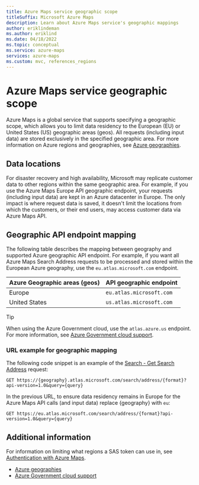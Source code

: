 ```yaml
---
title: Azure Maps service geographic scope
titleSuffix: Microsoft Azure Maps
description: Learn about Azure Maps service's geographic mappings
author: eriklindeman
ms.author: eriklind
ms.date: 04/18/2022
ms.topic: conceptual
ms.service: azure-maps
services: azure-maps
ms.custom: mvc, references_regions
---
```


# Azure Maps service geographic scope

Azure Maps is a global service that supports specifying a geographic scope, which allows you to limit data residency to the European (EU) or United States (US) geographic areas (geos). All requests (including input data) are stored exclusively in the specified geographic area. For more information on Azure regions and geographies, see [Azure geographies].

## Data locations

For disaster recovery and high availability, Microsoft may replicate customer data to other regions within the same geographic area. For example, if you use the Azure Maps Europe API geographic endpoint, your requests (including input data) are kept in an Azure datacenter in Europe. The only impact is where request data is saved, it doesn't limit the locations from which the customers, or their end users, may access customer data via Azure Maps API.

## Geographic API endpoint mapping

The following table describes the mapping between geography and supported Azure geographic API endpoint. For example, if you want all Azure Maps Search Address requests to be processed and stored within the European Azure geography, use the `eu.atlas.microsoft.com` endpoint.

| Azure Geographic areas (geos) | API geographic endpoint   |
|-------------------------------|---------------------------|
| Europe                        | `eu.atlas.microsoft.com`  |
| United States                 | `us.atlas.microsoft.com`  |

> [!TIP]
> When using the Azure Government cloud, use the `atlas.azure.us` endpoint. For more information, see [Azure Government cloud support].

### URL example for geographic mapping

The following code snippet is an example of the [Search - Get Search Address] request:

```http
GET https://{geography}.atlas.microsoft.com/search/address/{format}?api-version=1.0&query={query}
```

In the previous URL, to ensure data residency remains in Europe for the Azure Maps API calls (and input data) replace {geography} with `eu`:

```http
GET https://eu.atlas.microsoft.com/search/address/{format}?api-version=1.0&query={query}
```

## Additional information

For information on limiting what regions a SAS token can use in, see [Authentication with Azure Maps].

- [Azure geographies]
- [Azure Government cloud support]

[Authentication with Azure Maps]: azure-maps-authentication.md#create-sas-tokens
[Azure geographies]: https://azure.microsoft.com/global-infrastructure/geographies
[Azure Government cloud support]: how-to-use-map-control.md#azure-government-cloud-support
[Search - Get Search Address]: /rest/api/maps/search/get-search-address
